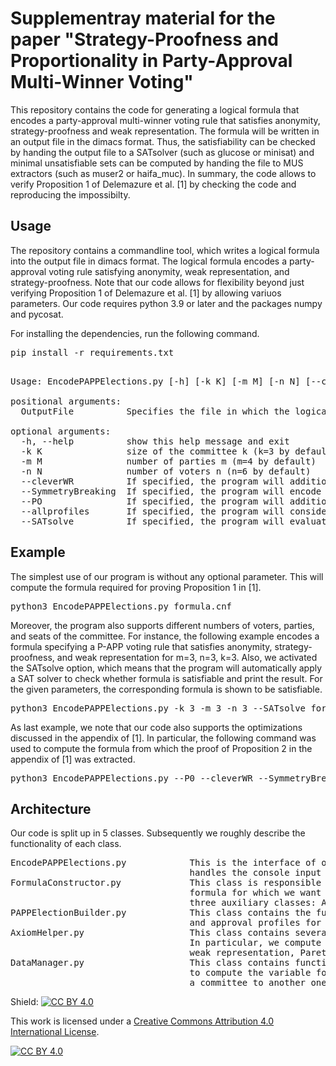 # Supplementray material for the paper "Strategy-Proofness and Proportionality in Party-Approval Multi-Winner Voting"

This repository contains the code for generating a logical formula that encodes a party-approval multi-winner voting rule that satisfies anonymity, strategy-proofness and weak representation. The formula will be written in an output file in the dimacs format. Thus, the satisfiability can be checked by handing the output file to a SATsolver (such as glucose or minisat) and minimal unsatisfiable sets can be computed by handing the file to MUS extractors (such as muser2 or haifa_muc). In summary, the code allows to verify Proposition 1 of Delemazure et al. [1] by checking the code and reproducing the impossibilty.

## Usage

The repository contains a commandline tool, which writes a logical formula into the output file in dimacs format. The logical formula encodes a party-approval voting rule satisfying anonymity, weak representation, and strategy-proofness. Note that our code allows for flexibility beyond just verifying Proposition 1 of Delemazure et al. [1] by allowing variuos parameters. Our code requires python 3.9 or later and the packages numpy and pycosat.

For installing the dependencies, run the following command. 

<pre>
pip install -r requirements.txt
</pre>

<pre> 
Usage: EncodePAPPElections.py [-h] [-k K] [-m M] [-n N] [--cleverWR] [--SymmetryBreaking] [--PO] [--allprofiles] [--SATsolve] OutputFile

positional arguments:
  OutputFile          Specifies the file in which the logical formula will be written

optional arguments:
  -h, --help          show this help message and exit
  -k K                size of the committee k (k=3 by default)
  -m M                number of parties m (m=4 by default)
  -n N                number of voters n (n=6 by default)
  --cleverWR          If specified, the program will additionally encode the constraints specified in Lemma 2 in the appendix of [1] (by default off)
  --SymmetryBreaking  If specified, the program will encode the symmtery-breaking as specified by Lemma 3 in the appendix of [1]; if m or n are modified this should be off (by default off)
  --PO                If specified, the program will additionally encode that the P-APP voting rule satisfies Pareto-optimality (by default off)
  --allprofiles       If specified, the program will consider the domain of all profiles; otherwise, we will focus on the domain A_{SAT} specified in [1]
  --SATsolve          If specified, the program will evaluate whether the constructed formula is true; this requires the pycosat package (by default off)
</pre>

## Example

The simplest use of our program is without any optional parameter. This will compute the formula required for proving Proposition 1 in [1].

<pre>
python3 EncodePAPPElections.py formula.cnf
</pre>

Moreover, the program also supports different numbers of voters, parties, and seats of the committee. For instance, the following example encodes a formula specifying a P-APP voting rule that satisfies anonymity, strategy-proofness, and weak representation for m=3, n=3, k=3. Also, we activated the SATsolve option, which means that the program will automatically apply a SAT solver to check whether formula is satisfiable and print the result. For the given parameters, the corresponding formula is shown to be satisfiable. 

<pre>
python3 EncodePAPPElections.py -k 3 -m 3 -n 3 --SATsolve formula.cnf
</pre>

As last example, we note that our code also supports the optimizations discussed in the appendix of [1]. In particular, the following command was used to compute the formula from which the proof of Proposition 2 in the appendix of [1] was extracted.

<pre>
python3 EncodePAPPElections.py --P0 --cleverWR --SymmetryBreaking formula.cnf
</pre>

## Architecture

Our code is split up in 5 classes. Subsequently we roughly describe the functionality of each class.

<pre>
EncodePAPPElections.py            This is the interface of our architecture. The class itself only offers a main function, which 
                                  handles the console input and then calls the FormulaConstructor class. 
FormulaConstructor.py             This class is responsible for the main functionality of our software: it computes the logical 
                                  formula for which we want to check whether it is satisfiable or not. For this it relies on 
                                  three auxiliary classes: AxiomHelper.py, DataManager.py, and PAPPElectionBuilder.py.
PAPPElectionBuilder.py            This class contains the functionality to compute the set of all approval ballots, committees, 
                                  and approval profiles for the given input parameters m, n, and k. 
AxiomHelper.py                    This class contains several helper methods for encoding weak representation and Pareto-optimality.
                                  In particular, we compute here for each preference profile which committees are feasible given 
                                  weak representation, Pareto-optimality, etc.
DataManager.py                    This class contains functionality for handling our data. In particular, this method offers functions
                                  to compute the variable for a given approval profile and committee and to decide when a voter prefers
                                  a committee to another one. 
</pre>

Shield: [![CC BY 4.0][cc-by-shield]][cc-by]

This work is licensed under a
[Creative Commons Attribution 4.0 International License][cc-by].

[![CC BY 4.0][cc-by-image]][cc-by]

[cc-by]: http://creativecommons.org/licenses/by/4.0/
[cc-by-image]: https://i.creativecommons.org/l/by/4.0/88x31.png
[cc-by-shield]: https://img.shields.io/badge/License-CC%20BY%204.0-lightgrey.svg
